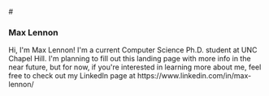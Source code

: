 #<!DOCTYPE html>

<h3>Max Lennon</h3>

<p>Hi, I'm Max Lennon! I'm a current Computer Science Ph.D. student at UNC Chapel Hill. I'm planning to fill out this landing page with more info in the near future, but for now, if you're interested in learning more about me, feel free to check out my LinkedIn page at https://www.linkedin.com/in/max-lennon/ </p>